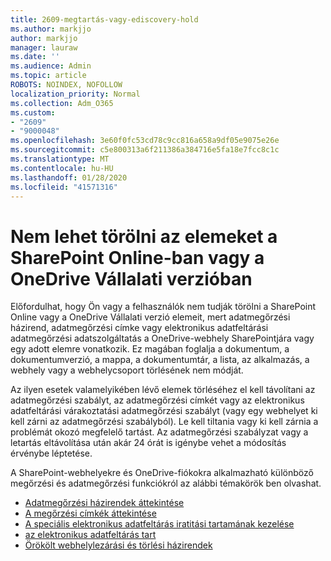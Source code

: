 ```yaml
---
title: 2609-megtartás-vagy-ediscovery-hold
ms.author: markjjo
author: markjjo
manager: lauraw
ms.date: ''
ms.audience: Admin
ms.topic: article
ROBOTS: NOINDEX, NOFOLLOW
localization_priority: Normal
ms.collection: Adm_O365
ms.custom:
- "2609"
- "9000048"
ms.openlocfilehash: 3e60f0fc53cd78c9cc816a658a9df05e9075e26e
ms.sourcegitcommit: c5e800313a6f211386a384716e5fa18e7fcc8c1c
ms.translationtype: MT
ms.contentlocale: hu-HU
ms.lasthandoff: 01/28/2020
ms.locfileid: "41571316"
---
```

# <a name="unable-to-delete-items-in-sharepoint-online-or-onedrive-for-business"></a>Nem lehet törölni az elemeket a SharePoint Online-ban vagy a OneDrive Vállalati verzióban

Előfordulhat, hogy Ön vagy a felhasználók nem tudják törölni a SharePoint Online vagy a OneDrive Vállalati verzió elemeit, mert adatmegőrzési házirend, adatmegőrzési címke vagy elektronikus adatfeltárási adatmegőrzési adatszolgáltatás a OneDrive-webhely SharePointjára vagy egy adott elemre vonatkozik. Ez magában foglalja a dokumentum, a dokumentumverzió, a mappa, a dokumentumtár, a lista, az alkalmazás, a webhely vagy a webhelycsoport törlésének nem módját. 

Az ilyen esetek valamelyikében lévő elemek törléséhez el kell távolítani az adatmegőrzési szabályt, az adatmegőrzési címkét vagy az elektronikus adatfeltárási várakoztatási adatmegőrzési szabályt (vagy egy webhelyet ki kell zárni az adatmegőrzési szabályból). Le kell tiltania vagy ki kell zárnia a problémát okozó megfelelő tartást. Az adatmegőrzési szabályzat vagy a letartás eltávolítása után akár 24 órát is igénybe vehet a módosítás érvénybe léptetése. 

A SharePoint-webhelyekre és OneDrive-fiókokra alkalmazható különböző megőrzési és adatmegőrzési funkciókról az alábbi témakörök ben olvashat.

- [Adatmegőrzési házirendek áttekintése](https://docs.microsoft.com/microsoft-365/compliance/retention-policies)
- [A megőrzési címkék áttekintése](https://docs.microsoft.com/microsoft-365/compliance/labels)
- [A speciális elektronikus adatfeltárás iratitási tartamának kezelése](https://docs.microsoft.com/microsoft-365/compliance/managing-holds)
- [az elektronikus adatfeltárás tart](https://docs.microsoft.com/microsoft-365/compliance/ediscovery-cases#step-4-place-content-locations-on-hold)
- [Örökölt webhelylezárási és törlési házirendek](https://support.office.com/article/Use-policies-for-site-closure-and-deletion-A8280D82-27FD-48C5-9ADF-8A5431208BA5)